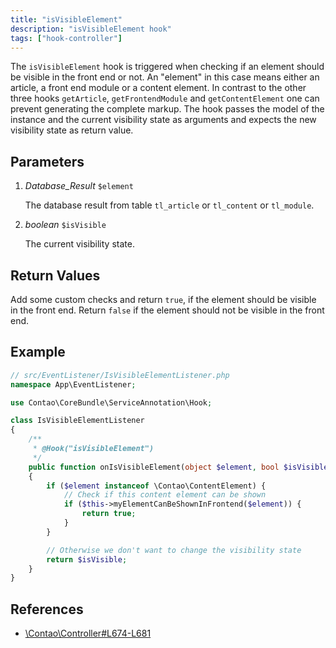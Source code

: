 ```yaml
---
title: "isVisibleElement"
description: "isVisibleElement hook"
tags: ["hook-controller"]
---
```



The `isVisibleElement` hook is triggered when checking if an element should be
visible in the front end or not. An "element" in this case means either an article,
a front end module or a content element. In contrast to the other three hooks
`getArticle`, `getFrontendModule` and `getContentElement` one can prevent generating
the complete markup. The hook passes the model of the instance and the current
visibility state as arguments and expects the new visibility state as return value.


## Parameters

1. *Database_Result* `$element`

    The database result from table `tl_article` or `tl_content` or `tl_module`.

2. *boolean* `$isVisible`

    The current visibility state.


## Return Values

Add some custom checks and return `true`, if the element should be visible in the front end.
Return `false` if the element should not be visible in the front end.


## Example

```php
// src/EventListener/IsVisibleElementListener.php
namespace App\EventListener;

use Contao\CoreBundle\ServiceAnnotation\Hook;

class IsVisibleElementListener
{
    /**
     * @Hook("isVisibleElement")
     */
    public function onIsVisibleElement(object $element, bool $isVisible): bool
    {
        if ($element instanceof \Contao\ContentElement) {
            // Check if this content element can be shown
            if ($this->myElementCanBeShownInFrontend($element)) {
                return true;
            }
        }

        // Otherwise we don't want to change the visibility state
        return $isVisible;
    }
}
```

## References

* [\Contao\Controller#L674-L681](https://github.com/contao/contao/blob/4.7.6/core-bundle/src/Resources/contao/library/Contao/Controller.php#L674-L681)

